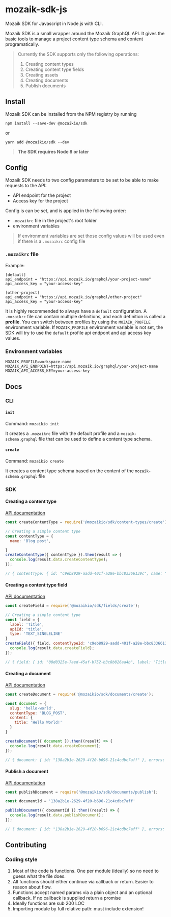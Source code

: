 # mozaik-sdk-js

Mozaik SDK for Javascript in Node.js with CLI.

Mozaik SDK is a small wrapper around the Mozaik GraphQL API. It gives the basic tools to manage a project content type schema and content programatically.

> Currently the SDK supports only the following operations:
> 1. Creating content types
> 1. Creating content type fields
> 1. Creating assets
> 1. Creating documents
> 1. Publish documents

## Install

Mozaik SDK can be installed from the NPM registry by running 

`npm install --save-dev @mozaikio/sdk`

or

`yarn add @mozaikio/sdk --dev`

> **The SDK requires Node 8 or later**

## Config

Mozaik SDK needs to two config parameters to be set to be able to make requests to the API:
-   API endpoint for the project
-   Access key for the project

Config is can be set, and is applied in the following order:

-   `.mozaikrc` file in the project's root folder
-   environment variables

> If environment variables are set those config values will be used even if there is a `.mozaikrc` config file


### `.mozaikrc` file

Example:

```
[default]
api_endpoint = "https://api.mozaik.io/graphql/your-project-name"
api_access_key = "your-access-key"

[other-project]
api_endpoint = "https://api.mozaik.io/graphql/other-project"
api_access_key = "your-access-key"
```

It is highly recommended to always have a `default` configuration. A `.mozaikrc` file can contain multiple definitions, and each definition is called a **profile**. You can switch between profiles by using the `MOZAIK_PROFILE` environment variable. If `MOZAIK_PROFILE` environment variable is not set, the SDK will try to use the `default` profile api endpont and api access key values.

### Environment variables

```
MOZAIK_PROFILE=workspace-name
MOZAIK_API_ENDPOINT=https://api.mozaik.io/graphql/your-project-name
MOZAIK_API_ACCESS_KEY=your-access-key
```

## Docs

### CLI

#### `init`
Command: `mozaikio init`

It creates a `.mozaikrc` file with the default profile and a `mozaik-schema.graphql` file that can be used to define a content type schema.

#### `create`

Command: `mozaikio create`

It creates a content type schema based on the content of the `mozaik-schema.graphql` file

### SDK

#### Creating a content type

[API documentation](https://www.mozaik.io/docs/api-docs/mutation/createcontenttype)

```javascript
const createContentType = require('@mozaikio/sdk/content-types/create');

// Creating a simple content type
const contentType = {
  name: 'Blog post',

}
createContentType({ contentType }).then(result => {
  console.log(result.data.createContentType);
});

// { contentType: { id: "c9eb8929-aadd-401f-a28e-bbc83366139c", name: "Blog post", apiId: "BLOG_POST" }, errors: [] }
```

#### Creating a content type field

[API documentation](https://www.mozaik.io/docs/api-docs/mutation/createfield)

```javascript
const createField = require('@mozaikio/sdk/fields/create');

// Creating a simple content type
const field = {
  label: 'Title',
  apiId: 'title',
  type: 'TEXT_SINGLELINE'
}
createField({ field, contentTypeId: 'c9eb8929-aadd-401f-a28e-bbc83366139c' }).then(result => {
  console.log(result.data.createField);
});

// { field: { id: "08d0325e-7aed-45af-b752-b3c8b826aa4b", label: "Title", apiId: "title" }, errors: [] }
```

#### Creating a document

[API documentation](https://www.mozaik.io/docs/api-docs/mutation/createdocument)

```javascript
const createDocument = require('@mozaikio/sdk/documents/create');

const document = {
  slug: 'hello-world',
  contentType: 'BLOG_POST',
  content: {
    title: 'Hello World!'
  }
}

createDocument({ document }).then((result) => {
  console.log(result.data.createDocument);
});

// { document: { id: "138a2b1e-2629-4f20-b696-21c4cdbc7aff" }, errors: [] }
```

#### Publish a document

[API documentation](https://www.mozaik.io/docs/api-docs/mutation/publishdocument)

```javascript
const publishDocument = require('@mozaikio/sdk/documents/publish');

const documentId = '138a2b1e-2629-4f20-b696-21c4cdbc7aff'

publishDocument({ documentId }).then((result) => {
  console.log(result.data.publishDocument);
});

// { document: { id: "138a2b1e-2629-4f20-b696-21c4cdbc7aff" }, errors: [] }
```

## Contributing
### Coding style

1.  Most of the code is functions. One per module (ideally) so no need to guess what the file does.
1.  All functions should either continue via callback or return. Easier to reason about flow.
1.  Functions accept named params via a plain object and an optional callback. If no callback is supplied return a promise
1.  Ideally functions are sub 200 LOC
1.  Importing module by full relative path: must include extension!
